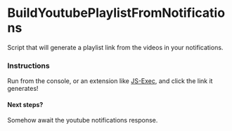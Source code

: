 # BuildYoutubePlaylistFromNotifications
Script that will generate a playlist link from the videos in your notifications.

### Instructions
Run from the console, or an extension like [JS-Exec](https://chrome.google.com/webstore/detail/js-exec/caeimpdeapdimekjkkkggpibnlijlnka), and click the link it generates!


#### Next steps?
Somehow await the youtube notifications response.
